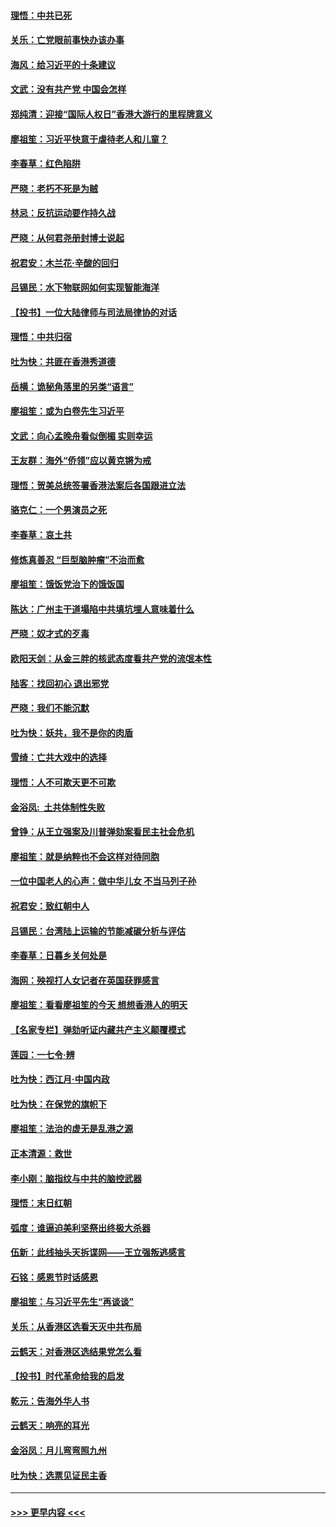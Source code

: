 #### [理悟：中共已死](../pages/nsc993/n11720233.md?t=12131422) 
#### [关乐：亡党眼前事快办该办事](../pages/nsc993/n11719160.md?t=12131422) 
#### [海风：给习近平的十条建议](../pages/nsc993/n11717616.md?t=12131422) 
#### [文武：没有共产党 中国会怎样](../pages/nsc993/n11717584.md?t=12131422) 
#### [郑纯清：迎接“国际人权日”香港大游行的里程牌意义](../pages/nsc993/n11717417.md?t=12131422) 
#### [廖祖笙：习近平快意于虐待老人和儿童？](../pages/nsc993/n11715313.md?t=12131422) 
#### [李春草：红色陷阱](../pages/nsc993/n11715029.md?t=12131422) 
#### [严晓：老朽不死是为贼](../pages/nsc993/n11712910.md?t=12131422) 
#### [林忌：反抗运动要作持久战](../pages/nsc993/n11712623.md?t=12131422) 
#### [严晓：从何君尧册封博士说起](../pages/nsc993/n11712465.md?t=12131422) 
#### [祝君安：木兰花·辛酸的回归](../pages/nsc993/n11712381.md?t=12131422) 
#### [吕锡民：水下物联网如何实现智能海洋](../pages/nsc993/n11711158.md?t=12131422) 
#### [【投书】一位大陆律师与司法局律协的对话](../pages/nsc993/n11709675.md?t=12131422) 
#### [理悟：中共归宿](../pages/nsc993/n11710059.md?t=12131422) 
#### [吐为快：共匪在香港秀道德](../pages/nsc993/n11709979.md?t=12131422) 
#### [岳横：诡秘角落里的另类“语言”](../pages/nsc993/n11709792.md?t=12131422) 
#### [廖祖笙：或为白卷先生习近平](../pages/nsc993/n11708330.md?t=12131422) 
#### [文武：向心孟晚舟看似倒楣 实则幸运](../pages/nsc993/n11708236.md?t=12131422) 
#### [王友群：海外“侨领”应以黄克锵为戒](../pages/nsc993/n11706176.md?t=12131422) 
#### [理悟：贺美总统签署香港法案后各国跟进立法](../pages/nsc993/n11706853.md?t=12131422) 
#### [骆克仁：一个男演员之死](../pages/nsc993/n11706677.md?t=12131422) 
#### [李春草：哀土共](../pages/nsc993/n11706255.md?t=12131422) 
#### [修炼真善忍 “巨型脑肿瘤”不治而愈](../pages/nsc993/n11705340.md?t=12131422) 
#### [廖祖笙：饿饭党治下的饿饭国](../pages/nsc993/n11705085.md?t=12131422) 
#### [陈达：广州主干道塌陷中共填坑埋人意味着什么](../pages/nsc993/n11705046.md?t=12131422) 
#### [严晓：奴才式的歹毒](../pages/nsc993/n11704826.md?t=12131422) 
#### [欧阳天剑：从金三胖的核武态度看共产党的流氓本性](../pages/nsc993/n11702238.md?t=12131422) 
#### [陆客：找回初心 退出邪党](../pages/nsc993/n11702213.md?t=12131422) 
#### [严晓：我们不能沉默](../pages/nsc993/n11702110.md?t=12131422) 
#### [吐为快：妖共，我不是你的肉盾](../pages/nsc993/n11701366.md?t=12131422) 
#### [雪绮：亡共大戏中的选择](../pages/nsc993/n11699922.md?t=12131422) 
#### [理悟：人不可欺天更不可欺](../pages/nsc993/n11699657.md?t=12131422) 
#### [金浴凤:  土共体制性失败](../pages/nsc993/n11699361.md?t=12131422) 
#### [曾铮：从王立强案及川普弹劾案看民主社会危机](../pages/nsc993/n11699318.md?t=12131422) 
#### [廖祖笙：就是纳粹也不会这样对待同胞](../pages/nsc993/n11697658.md?t=12131422) 
#### [一位中国老人的心声：做中华儿女 不当马列子孙](../pages/nsc993/n11697525.md?t=12131422) 
#### [祝君安：致红朝中人](../pages/nsc993/n11697518.md?t=12131422) 
#### [吕锡民：台湾陆上运输的节能减碳分析与评估](../pages/nsc993/n11694983.md?t=12131422) 
#### [李春草：日暮乡关何处是](../pages/nsc993/n11694805.md?t=12131422) 
#### [海网：殃视打人女记者在英国获罪感言](../pages/nsc993/n11693832.md?t=12131422) 
#### [廖祖笙：看看廖祖笙的今天 想想香港人的明天](../pages/nsc993/n11693707.md?t=12131422) 
#### [【名家专栏】弹劾听证内藏共产主义颠覆模式](../pages/nsc993/n11693563.md?t=12131422) 
#### [莲园：一七令‧辨](../pages/nsc993/n11692558.md?t=12131422) 
#### [吐为快：西江月·中国内政](../pages/nsc993/n11692071.md?t=12131422) 
#### [吐为快：在保党的旗帜下](../pages/nsc993/n11691188.md?t=12131422) 
#### [廖祖笙：法治的虚无是乱港之源](../pages/nsc993/n11690605.md?t=12131422) 
#### [正本清源：救世](../pages/nsc993/n11689134.md?t=12131422) 
#### [李小刚：脑指纹与中共的脑控武器](../pages/nsc993/n11688900.md?t=12131422) 
#### [理悟：末日红朝](../pages/nsc993/n11688829.md?t=12131422) 
#### [弧度：谁逼迫美利坚祭出终极大杀器](../pages/nsc993/n11688735.md?t=12131422) 
#### [伍新：此线抽头天拆谍网——王立强叛逃感言](../pages/nsc993/n11687981.md?t=12131422) 
#### [石铭：感恩节时话感恩](../pages/nsc993/n11687568.md?t=12131422) 
#### [廖祖笙：与习近平先生“再谈谈”](../pages/nsc993/n11687005.md?t=12131422) 
#### [关乐：从香港区选看天灭中共布局](../pages/nsc993/n11686647.md?t=12131422) 
#### [云鹤天：对香港区选结果党怎么看](../pages/nsc993/n11686216.md?t=12131422) 
#### [【投书】时代革命给我的启发](../pages/nsc993/n11684287.md?t=12131422) 
#### [乾元：告海外华人书](../pages/nsc993/n11684044.md?t=12131422) 
#### [云鹤天：响亮的耳光](../pages/nsc993/n11684254.md?t=12131422) 
#### [金浴凤：月儿弯弯照九州](../pages/nsc993/n11684231.md?t=12131422) 
#### [吐为快：选票见证民主香](../pages/nsc993/n11684206.md?t=12131422) 

----
#### [ >>> 更早内容 <<< ](../indexes/nsc993-earlier.md)
